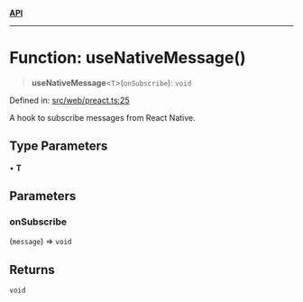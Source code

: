 [**API**](../../../API.md)

***

# Function: useNativeMessage()

> **useNativeMessage**\<`T`\>(`onSubscribe`): `void`

Defined in: [src/web/preact.ts:25](https://github.com/inokawa/react-native-react-bridge/blob/a54748fc9a4bfd9c93c7e9a7c5213de725bd9170/src/web/preact.ts#L25)

A hook to subscribe messages from React Native.

## Type Parameters

• **T**

## Parameters

### onSubscribe

(`message`) => `void`

## Returns

`void`
